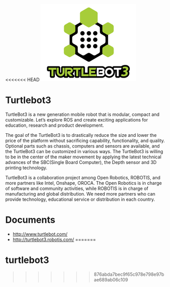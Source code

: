 <<<<<<< HEAD
<img src="https://raw.githubusercontent.com/ROBOTIS-GIT/ROBOTIS-Documents/master/wiki-images/Turtlebot3/Turtlebot3_logo.jpg" width="300">

# Turtlebot3

TurtleBot3 is a new generation mobile robot that is modular, compact and customizable. Let’s explore ROS and create exciting applications for education, research and product development.

The goal of the TurtleBot3 is to drastically reduce the size and lower the price of the platform without sacrificing capability, functionality, and quality. Optional parts such as chassis, computers and sensors are available, and the TurtleBot3 can be customized in various ways. The TurtleBot3 is willing to be in the center of the maker movement by applying the latest technical advances of the SBC(Single Board Computer), the Depth sensor and 3D printing technology.

TurtleBot3 is a collaboration project among Open Robotics, ROBOTIS, and more partners like Intel, Onshape, OROCA. The Open Robotics is in charge of software and community activities, while ROBOTIS is in charge of manufacturing and global distribution. We need more partners who can provide technology, educational service or distribution in each country.

# Documents

- http://www.turtlebot.com/
- http://turtlebot3.robotis.com/
=======
# turtlebot3
>>>>>>> 876abda7bec9f65c978e798e97bae689ab06c109
